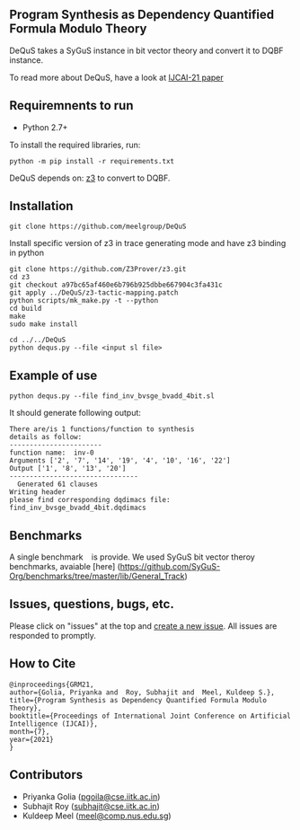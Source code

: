 ## Program Synthesis as Dependency Quantified Formula Modulo Theory
DeQuS takes a SyGuS instance in bit vector theory and convert it to DQBF instance. 

To read more about DeQuS, have a look at [IJCAI-21 paper](https://arxiv.org/pdf/2105.09221.pdf)

## Requiremnents to run

* Python 2.7+

To install the required libraries, run:

```
python -m pip install -r requirements.txt
```
DeQuS depends on:
[z3](https://github.com/Z3Prover/z3) to convert to DQBF.

## Installation

``` 
git clone https://github.com/meelgroup/DeQuS
```
Install specific version of z3 in trace generating mode and have z3 binding in python
```
git clone https://github.com/Z3Prover/z3.git
cd z3
git checkout a97bc65af460e6b796b925dbbe667904c3fa431c
git apply ../DeQuS/z3-tactic-mapping.patch
python scripts/mk_make.py -t --python
cd build
make
sudo make install
```
```
cd ../../DeQuS
python dequs.py --file <input sl file>
```
## Example of use

```
python dequs.py --file find_inv_bvsge_bvadd_4bit.sl
```
It should generate following output:

```
There are/is 1 functions/function to synthesis
details as follow:
-----------------------
function name:  inv-0
Arguments ['2', '7', '14', '19', '4', '10', '16', '22']
Output ['1', '8', '13', '20']
--------------------------------
  Generated 61 clauses
Writing header
please find corresponding dqdimacs file: find_inv_bvsge_bvadd_4bit.dqdimacs

```

## Benchmarks

A single benchmark ` ` is provide. We used SyGuS bit vector theroy benchmarks, avaiable [here] (https://github.com/SyGuS-Org/benchmarks/tree/master/lib/General_Track)

## Issues, questions, bugs, etc.
Please click on "issues" at the top and [create a new issue](https://github.com/meelgroup/manthan/issues). All issues are responded to promptly.

## How to Cite
```
@inproceedings{GRM21,
author={Golia, Priyanka and  Roy, Subhajit and  Meel, Kuldeep S.},
title={Program Synthesis as Dependency Quantified Formula Modulo Theory},
booktitle={Proceedings of International Joint Conference on Artificial Intelligence (IJCAI)},
month={7},
year={2021}
}
```
## Contributors
* Priyanka Golia (pgoila@cse.iitk.ac.in)
* Subhajit Roy (subhajit@cse.iitk.ac.in)
* Kuldeep Meel (meel@comp.nus.edu.sg)

